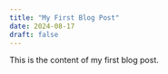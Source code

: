 ```yaml
---
title: "My First Blog Post"
date: 2024-08-17
draft: false
---
```


This is the content of my first blog post.